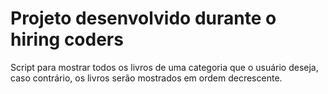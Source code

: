# Projeto desenvolvido durante o hiring coders

Script para mostrar todos os livros de uma categoria que o usuário deseja, caso contrário, os livros serão mostrados em ordem decrescente.
